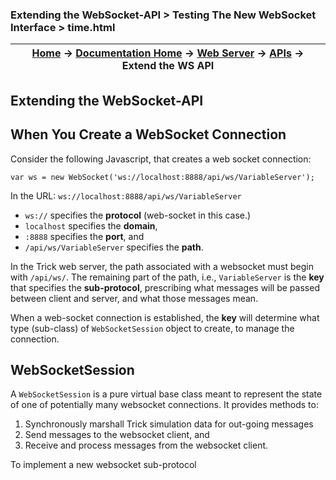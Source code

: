 ### Extending the WebSocket-API > Testing The New WebSocket Interface > time.html

| [Home](/trick) → [Documentation Home](../Documentation-Home) → [Web Server](Webserver) → [APIs](WebServerAPIs) → Extend the WS API |
|------------------------------------------------------------------|

## Extending the WebSocket-API

## When You Create a WebSocket Connection

Consider the following Javascript, that creates a web socket connection:

 ```var ws = new WebSocket('ws://localhost:8888/api/ws/VariableServer');```

In the URL: ```ws://localhost:8888/api/ws/VariableServer```

* ```ws://``` specifies the **protocol** (web-socket in this case.)
* ```localhost``` specifies the **domain**,
* ```:8888``` specifies the **port**, and
* ```/api/ws/VariableServer``` specifies the **path**.

In the Trick web server, the path associated with a websocket must begin with
```/api/ws/```. The remaining part of the path, i.e., ```VariableServer``` is the **key** that specifies the **sub-protocol**, prescribing what messages will be passed between client and server, and what those messages mean.

When a web-socket connection is established, the **key** will determine what type (sub-class) of ```WebSocketSession``` object to create, to manage the connection.

## WebSocketSession
A ```WebSocketSession``` is a pure virtual base class meant to represent the state of one of potentially many websocket connections. It provides methods to:

 1. Synchronously marshall Trick simulation data for out-going messages
 2. Send messages to the websocket client, and
 3. Receive and process messages from the websocket client.

To implement a new websocket sub-protocol
